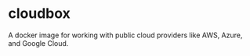# cloudbox
A docker image for working with public cloud providers like AWS, Azure, and Google Cloud.

